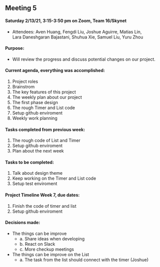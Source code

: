 ## Meeting 5

#### Saturday 2/13/21, 3:15-3:50 pm on Zoom, Team 16/Skynet     
  - Attendees: Aven Huang, Fengdi Liu, Joshue Aguirre, Matias Lin,    
    Lara Daneshgaran Bajastani, Shuhua Xie, Samuel Liu, Yuru Zhou

#### Purpose: 
  - Will review the progress and discuss potential changes on our project. 
  
#### Current agenda, everything was accomplished:     
   1. Project roles
   2. Brainstrom
   3. The key features of this project
   4. The weekly plan about our project
   5. The first phase design
   6. The rough Timer and List code 
   7. Setup github enviroment
   8. Weekly work planning


#### Tasks completed from previous week: 
   1. The rough code of List and Timer
   2. Setup github enviroment 
   3. Plan about the next week
 
#### Tasks to be completed:    
   1. Talk about design theme
   2. Keep working on the Timer and List code
   3. Setup test enviroment

#### Project Timeline Week 7, due dates:    
   1. Finish the code of timer and list
   2. Setup github enviroment 

#### Decisions made:   
  - The things can be improve
     * a. Share ideas when developing
     * b. React on Slack
     * c. More checkup meetings
  - The things can be improve on the List 
     * a. The task from the list should connect with the timer (Joshue)
    
